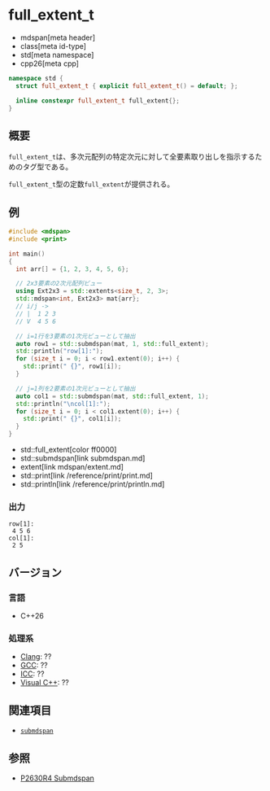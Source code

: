 # full_extent_t
* mdspan[meta header]
* class[meta id-type]
* std[meta namespace]
* cpp26[meta cpp]

```cpp
namespace std {
  struct full_extent_t { explicit full_extent_t() = default; };

  inline constexpr full_extent_t full_extent{};
}
```

## 概要
`full_extent_t`は、多次元配列の特定次元に対して全要素取り出しを指示するためのタグ型である。

`full_extent_t`型の定数`full_extent`が提供される。


## 例
```cpp example
#include <mdspan>
#include <print>

int main()
{
  int arr[] = {1, 2, 3, 4, 5, 6};

  // 2x3要素の2次元配列ビュー
  using Ext2x3 = std::extents<size_t, 2, 3>;
  std::mdspan<int, Ext2x3> mat{arr};
  // i/j ->
  // |  1 2 3
  // V  4 5 6

  // i=1行を3要素の1次元ビューとして抽出
  auto row1 = std::submdspan(mat, 1, std::full_extent);
  std::println("row[1]:");
  for (size_t i = 0; i < row1.extent(0); i++) {
    std::print(" {}", row1[i]);
  }

  // j=1列を2要素の1次元ビューとして抽出
  auto col1 = std::submdspan(mat, std::full_extent, 1);
  std::println("\ncol[1]:");
  for (size_t i = 0; i < col1.extent(0); i++) {
    std::print(" {}", col1[i]);
  }
}
```
* std::full_extent[color ff0000]
* std::submdspan[link submdspan.md]
* extent[link mdspan/extent.md]
* std::print[link /reference/print/print.md]
* std::println[link /reference/print/println.md]

### 出力
```
row[1]:
 4 5 6
col[1]:
 2 5
```


## バージョン
### 言語
- C++26

### 処理系
- [Clang](/implementation.md#clang): ??
- [GCC](/implementation.md#gcc): ??
- [ICC](/implementation.md#icc): ??
- [Visual C++](/implementation.md#visual_cpp): ??


## 関連項目
- [`submdspan`](submdspan.md)


## 参照
- [P2630R4 Submdspan](https://open-std.org/jtc1/sc22/wg21/docs/papers/2023/p2630r4.html)
